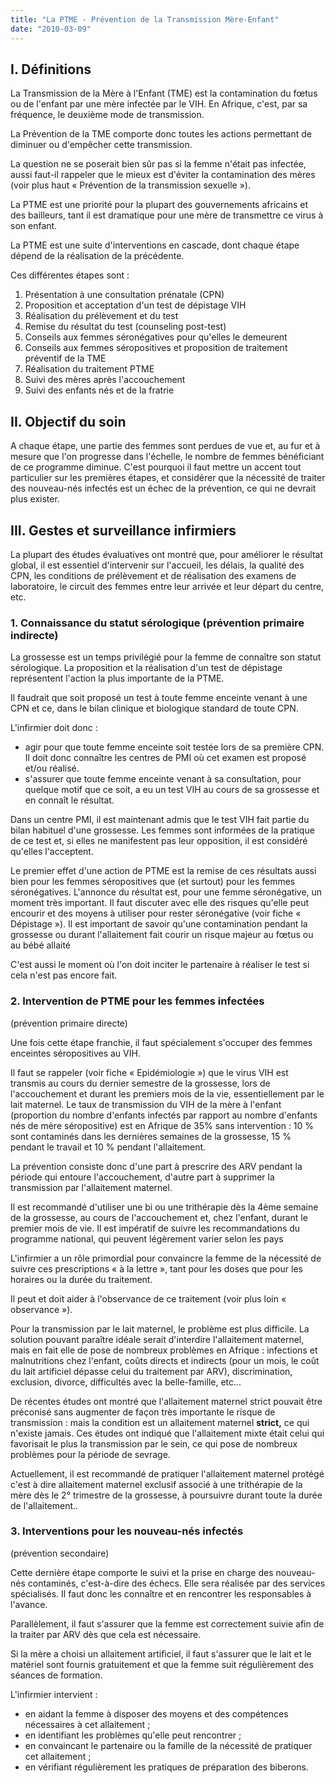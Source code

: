 ```yaml
---
title: "La PTME - Prévention de la Transmission Mère-Enfant"
date: "2010-03-09"
---
```


## I. Définitions

La Transmission de la Mère à l'Enfant (TME) est la contamination du fœtus ou de l'enfant par une mère infectée par le VIH. En Afrique, c'est, par sa fréquence, le deuxième mode de transmission.

La Prévention de la TME comporte donc toutes les actions permettant de diminuer ou d'empêcher cette transmission.

La question ne se poserait bien sûr pas si la femme n'était pas infectée, aussi faut-il rappeler que le mieux est d'éviter la contamination des mères (voir plus haut « Prévention de la transmission sexuelle »).

La PTME est une priorité pour la plupart des gouvernements africains et des bailleurs, tant il est dramatique pour une mère de transmettre ce virus à son enfant.

La PTME est une suite d'interventions en cascade, dont chaque étape dépend de la réalisation de la précédente.

Ces différentes étapes sont :

1.  Présentation à une consultation prénatale (CPN)
2.  Proposition et acceptation d'un test de dépistage VIH
3.  Réalisation du prélèvement et du test
4.  Remise du résultat du test (counseling post-test)
5.  Conseils aux femmes séronégatives pour qu'elles le demeurent
6.  Conseils aux femmes séropositives et proposition de traitement préventif de la TME
7.  Réalisation du traitement PTME
8.  Suivi des mères après l'accouchement
9.  Suivi des enfants nés et de la fratrie

## II. Objectif du soin

A chaque étape, une partie des femmes sont perdues de vue et, au fur et à mesure que l'on progresse dans l'échelle, le nombre de femmes bénéficiant de ce programme diminue. C'est pourquoi il faut mettre un accent tout particulier sur les premières étapes, et considérer que la nécessité de traiter des nouveau-nés infectés est un échec de la prévention, ce qui ne devrait plus exister.

## III. Gestes et surveillance infirmiers

La plupart des études évaluatives ont montré que, pour améliorer le résultat global, il est essentiel d'intervenir sur l'accueil, les délais, la qualité des CPN, les conditions de prélèvement et de réalisation des examens de laboratoire, le circuit des femmes entre leur arrivée et leur départ du centre, etc.

### 1. Connaissance du statut sérologique (prévention primaire indirecte)

La grossesse est un temps privilégié pour la femme de connaître son statut sérologique. La proposition et la réalisation d'un test de dépistage représentent l'action la plus importante de la PTME.

Il faudrait que soit proposé un test à toute femme enceinte venant à une CPN et ce, dans le bilan clinique et biologique standard de toute CPN.

L'infirmier doit donc :

- agir pour que toute femme enceinte soit testée lors de sa première CPN. Il doit donc connaître les centres de PMI où cet examen est proposé et/ou réalisé.
- s'assurer que toute femme enceinte venant à sa consultation, pour quelque motif que ce soit, a eu un test VIH au cours de sa grossesse et en connaît le résultat.

Dans un centre PMI, il est maintenant admis que le test VIH fait partie du bilan habituel d'une grossesse. Les femmes sont informées de la pratique de ce test et, si elles ne manifestent pas leur opposition, il est considéré qu'elles l'acceptent.

Le premier effet d'une action de PTME est la remise de ces résultats aussi bien pour les femmes séropositives que (et surtout) pour les femmes séronégatives. L'annonce du résultat est, pour une femme séronégative, un moment très important. Il faut discuter avec elle des risques qu'elle peut encourir et des moyens à utiliser pour rester séronégative (voir fiche « Dépistage »). Il est important de savoir qu'une contamination pendant la grossesse ou durant l'allaitement fait courir un risque majeur au fœtus ou au bébé allaité

C'est aussi le moment où l'on doit inciter le partenaire à réaliser le test si cela n'est pas encore fait.

### 2. Intervention de PTME pour les femmes infectées

(prévention primaire directe)

Une fois cette étape franchie, il faut spécialement s'occuper des femmes enceintes séropositives au VIH.

Il faut se rappeler (voir fiche « Epidémiologie ») que le virus VIH est transmis au cours du dernier semestre de la grossesse, lors de l'accouchement et durant les premiers mois de la vie, essentiellement par le lait maternel. Le taux de transmission du VIH de la mère à l'enfant (proportion du nombre d'enfants infectés par rapport au nombre d'enfants nés de mère séropositive) est en Afrique de 35% sans intervention : 10 % sont contaminés dans les dernières semaines de la grossesse, 15 % pendant le travail et 10 % pendant l'allaitement.

La prévention consiste donc d'une part à prescrire des ARV pendant la période qui entoure l'accouchement, d'autre part à supprimer la transmission par l'allaitement maternel.

Il est recommandé d'utiliser une bi ou une trithérapie dès la 4ème semaine de la grossesse, au cours de l'accouchement et, chez l'enfant, durant le premier mois de vie. Il est impératif de suivre les recommandations du programme national, qui peuvent légèrement varier selon les pays

L'infirmier a un rôle primordial pour convaincre la femme de la nécessité de suivre ces prescriptions « à la lettre », tant pour les doses que pour les horaires ou la durée du traitement.

Il peut et doit aider à l'observance de ce traitement (voir plus loin « observance »).

Pour la transmission par le lait maternel, le problème est plus difficile. La solution pouvant paraître idéale serait d'interdire l'allaitement maternel, mais en fait elle de pose de nombreux problèmes en Afrique : infections et malnutritions chez l'enfant, coûts directs et indirects (pour un mois, le coût du lait artificiel dépasse celui du traitement par ARV), discrimination, exclusion, divorce, difficultés avec la belle-famille, etc...

De récentes études ont montré que l'allaitement maternel strict pouvait être préconisé sans augmenter de façon très importante le risque de transmission : mais la condition est un allaitement maternel **strict,** ce qui n'existe jamais. Ces études ont indiqué que l'allaitement mixte était celui qui favorisait le plus la transmission par le sein, ce qui pose de nombreux problèmes pour la période de sevrage.

Actuellement, il est recommandé de pratiquer l'allaitement maternel protégé c'est à dire allaitement maternel exclusif associé à une trithérapie de la mère dès le 2° trimestre de la grossesse, à poursuivre durant toute la durée de l'allaitement..

### 3. Interventions pour les nouveau-nés infectés

(prévention secondaire)

Cette dernière étape comporte le suivi et la prise en charge des nouveau-nés contaminés, c'est-à-dire des échecs. Elle sera réalisée par des services spécialisés. Il faut donc les connaître et en rencontrer les responsables à l'avance.

Parallèlement, il faut s'assurer que la femme est correctement suivie afin de la traiter par ARV dès que cela est nécessaire.

Si la mère a choisi un allaitement artificiel, il faut s'assurer que le lait et le matériel sont fournis gratuitement et que la femme suit régulièrement des séances de formation.

L'infirmier intervient :

- en aidant la femme à disposer des moyens et des compétences nécessaires à cet allaitement ;
- en identifiant les problèmes qu'elle peut rencontrer ;
- en convaincant le partenaire ou la famille de la nécessité de pratiquer cet allaitement ;
- en vérifiant régulièrement les pratiques de préparation des biberons.

